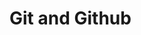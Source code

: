 <div id="title">

# Git and Github
</div>

<div id="body">

<include src="init/container-inParent-asPanel.md" boilerplate />
<include src="commit/container-inParent-asPanel.md" boilerplate />
<include src="ignore/container-inParent-asPanel.md" boilerplate />
<include src="tag/container-inParent-asPanel.md" boilerplate />
<include src="checkout/container-inParent-asPanel.md" boilerplate />
<include src="stash/container-inParent-asPanel.md" boilerplate />
<include src="clone/container-inParent-asPanel.md" boilerplate />
<include src="pull/container-inParent-asPanel.md" boilerplate />
<include src="push/container-inParent-asPanel.md" boilerplate />
<include src="branch/container-inParent-asPanel.md" boilerplate />
<include src="mergeConflicts/container-inParent-asPanel.md" boilerplate />
<include src="createPRs/container-inParent-asPanel.md" boilerplate />
<include src="managePRs/container-inParent-asPanel.md" boilerplate />
<include src="forkingWorkflow/container-inParent-asPanel.md" boilerplate />

</div>
